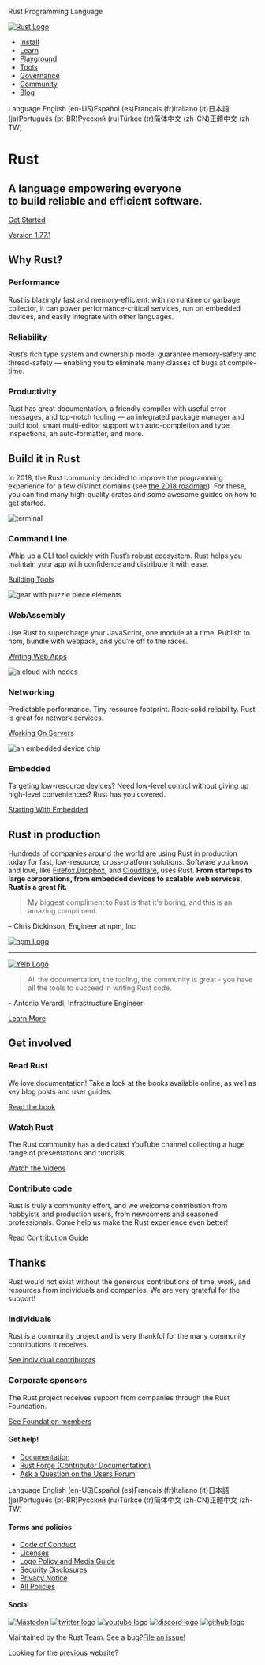   Rust Programming Language

[![Rust Logo](/static/images/rust-logo-blk.svg) ](/)

* [Install](/tools/install)
* [Learn](/learn)
* [Playground](https://play.rust-lang.org/)
* [Tools](/tools)
* [Governance](/governance)
* [Community](/community)
* [Blog](https://blog.rust-lang.org/)

Language English (en-US)Español (es)Français (fr)Italiano (it)日本語 (ja)Português (pt-BR)Русский (ru)Türkçe (tr)简体中文 (zh-CN)正體中文 (zh-TW)

Rust
==========

 A language empowering everyone   
 to build reliable and efficient software.
----------

[ Get Started ](/learn/get-started)

[Version 1.77.1](https://blog.rust-lang.org/2024/03/28/Rust-1.77.1.html)

 Why Rust?
----------

### Performance ###

 Rust is blazingly fast and memory-efficient: with no runtime or
garbage collector, it can power performance-critical services, run on
embedded devices, and easily integrate with other languages.

### Reliability ###

 Rust’s rich type system and ownership model guarantee memory-safety
and thread-safety — enabling you to eliminate many classes of
bugs at compile-time.

### Productivity ###

 Rust has great documentation, a friendly compiler with useful error
messages, and top-notch tooling — an integrated package manager
and build tool, smart multi-editor support with auto-completion and
type inspections, an auto-formatter, and more.

 Build it in Rust
----------

 In 2018, the Rust community decided to improve the programming experience
for a few distinct domains (see [the 2018
roadmap](https://blog.rust-lang.org/2018/03/12/roadmap.html)). For these, you can find many high-quality crates and some
awesome guides on how to get started.

![terminal](/static/images/cli.svg)

###  Command Line  ###

 Whip up a CLI tool quickly with Rust’s robust ecosystem.
Rust helps you maintain your app with confidence and distribute it with ease.

[Building Tools](/what/cli)

![gear with puzzle piece elements](/static/images/webassembly.svg)

###  WebAssembly  ###

 Use Rust to supercharge your JavaScript, one module at a time.
Publish to npm, bundle with webpack, and you’re off to the races.

[Writing Web Apps](/what/wasm)

![a cloud with nodes](/static/images/networking.svg)

###  Networking  ###

 Predictable performance. Tiny resource footprint. Rock-solid reliability.
Rust is great for network services.

[Working On Servers](/what/networking)

![an embedded device chip](/static/images/embedded.svg)

###  Embedded  ###

 Targeting low-resource devices?
Need low-level control without giving up high-level conveniences?
Rust has you covered.

[Starting With Embedded](/what/embedded)

Rust in production
----------

 Hundreds of companies around the world are using Rust in production
today for fast, low-resource, cross-platform solutions. Software you know
and love, like [Firefox](https://hacks.mozilla.org/2017/08/inside-a-super-fast-css-engine-quantum-css-aka-stylo/),[Dropbox](https://blogs.dropbox.com/tech/2016/06/lossless-compression-with-brotli/),
and [Cloudflare](https://blog.cloudflare.com/cloudflare-workers-as-a-serverless-rust-platform/),
uses Rust. **From startups to large
corporations, from embedded devices to scalable web services, Rust is a great fit.**

>  My biggest compliment to Rust is that it's boring, and this is an amazing compliment.

– Chris Dickinson, Engineer at npm, Inc

[![npm Logo](/static/images/user-logos/npm.svg) ](https://www.npmjs.com/)

---

[![Yelp Logo](/static/images/user-logos/yelp.png)](https://www.youtube.com/watch?v=u6ZbF4apABk)

>  All the documentation, the tooling, the community is great - you have all the tools to succeed in writing Rust code.

– Antonio Verardi, Infrastructure Engineer

[Learn More](/production)

Get involved
----------

### Read Rust ###

We love documentation! Take a look at the books available online, as well as key blog posts and user guides.

[Read the book](learn)

### Watch Rust ###

The Rust community has a dedicated YouTube channel collecting a huge range of presentations and
tutorials.

[Watch the Videos](https://www.youtube.com/channel/UCaYhcUwRBNscFNUKTjgPFiA)

### Contribute code ###

 Rust is truly a community effort, and we welcome contribution from hobbyists and production users, from
newcomers and seasoned professionals. Come help us make the Rust experience even better!

[ Read Contribution Guide ](https://rustc-dev-guide.rust-lang.org/getting-started.html)

Thanks
----------

 Rust would not exist without the generous contributions of time, work, and resources from individuals and companies. We are very grateful for the support!

### Individuals ###

Rust is a community project and is very thankful for the many community contributions it receives.

[See individual contributors](https://thanks.rust-lang.org/)

### Corporate sponsors ###

The Rust project receives support from companies through the Rust Foundation.

[See Foundation members](https://foundation.rust-lang.org/members)

#### Get help! ####

* [Documentation](/learn)
* [Rust Forge (Contributor Documentation)](http://forge.rust-lang.org)
* [Ask a Question on the Users Forum](https://users.rust-lang.org)

Language English (en-US)Español (es)Français (fr)Italiano (it)日本語 (ja)Português (pt-BR)Русский (ru)Türkçe (tr)简体中文 (zh-CN)正體中文 (zh-TW)

#### Terms and policies ####

* [Code of Conduct](/policies/code-of-conduct)
* [Licenses](/policies/licenses)
* [Logo Policy and Media Guide](https://foundation.rust-lang.org/policies/logo-policy-and-media-guide/)
* [Security Disclosures](/policies/security)
* [Privacy Notice](https://foundation.rust-lang.org/policies/privacy-policy/)
* [All Policies](/policies)

#### Social ####

[![Mastodon](/static/images/mastodon.svg "Mastodon")](https://social.rust-lang.org/@rust) [![twitter logo](/static/images/twitter.svg "Twitter")](https://twitter.com/rustlang) [![youtube logo](/static/images/youtube.svg "YouTube")](https://www.youtube.com/channel/UCaYhcUwRBNscFNUKTjgPFiA) [![discord logo](/static/images/discord.svg "Discord")](https://discord.gg/rust-lang) [![github logo](/static/images/github.svg "GitHub")](https://github.com/rust-lang)

 Maintained by the Rust Team. See a bug?[File an issue!](https://github.com/rust-lang/www.rust-lang.org/issues/new/choose)

Looking for the [previous website](https://prev.rust-lang.org)?